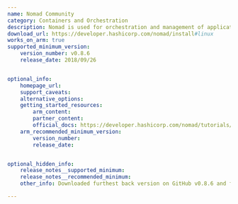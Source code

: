 ```yaml
---
name: Nomad Community
category: Containers and Orchestration
description: Nomad is used for orchestration and management of application deployments, both containerized and non-containerized, across on-prem and cloud environments.
download_url: https://developer.hashicorp.com/nomad/install#linux
works_on_arm: true
supported_minimum_version:
    version_number: v0.8.6
    release_date: 2018/09/26


optional_info:
    homepage_url: 
    support_caveats:
    alternative_options:
    getting_started_resources:
        arm_content: 
        partner_content: 
        official_docs: https://developer.hashicorp.com/nomad/tutorials/get-started/gs-install
    arm_recommended_minimum_version:
        version_number:
        release_date: 


optional_hidden_info:
    release_notes__supported_minimum: 
    release_notes__recommended_minimum:
    other_info: Downloaded furthest back version on GitHub v0.8.6 and found Arm support present.

---
```

